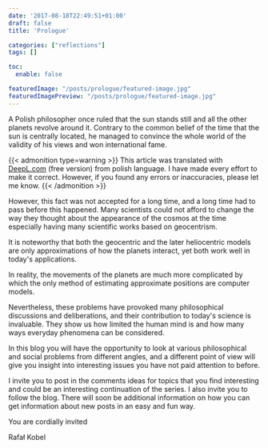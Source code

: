 ```yaml
---
date: '2017-08-18T22:49:51+01:00'
draft: false
title: 'Prologue'

categories: ["reflections"]
tags: []

toc:
  enable: false

featuredImage: "/posts/prologue/featured-image.jpg"
featuredImagePreview: "/posts/prologue/featured-image.jpg"
---
```


A Polish philosopher once ruled that the sun stands still and all the other planets revolve around it. Contrary to the
common belief of the time that the sun is centrally located, he managed to convince the whole world of the validity
of his views and won international fame.

<!--more-->

{{< admonition type=warning >}}
This article was translated with [DeepL.com](https://deepl.com) (free version) from polish language. I have made every
effort to make it correct. However, if you found any errors or inaccuracies, please let me know.
{{< /admonition >}}

However, this fact was not accepted for a long time, and a long time had to pass before this happened. Many scientists
could not afford to change the way they thought about the appearance of the cosmos at the time especially having many
scientific works based on geocentrism.

It is noteworthy that both the geocentric and the later heliocentric models are only approximations of how the planets
interact, yet both work well in today's applications.

In reality, the movements of the planets are much more complicated by which the only method of estimating approximate
positions are computer models.

Nevertheless, these problems have provoked many philosophical discussions and deliberations, and their contribution
to today's science is invaluable. They show us how limited the human mind is and how many ways everyday phenomena
can be considered.

In this blog you will have the opportunity to look at various philosophical and social problems from different angles,
and a different point of view will give you insight into interesting issues you have not paid attention to before.

I invite you to post in the comments ideas for topics that you find interesting and could be an interesting continuation
of the series. I also invite you to follow the blog. There will soon be additional information on how you can get
information about new posts in an easy and fun way.

You are cordially invited

Rafał Kobel
